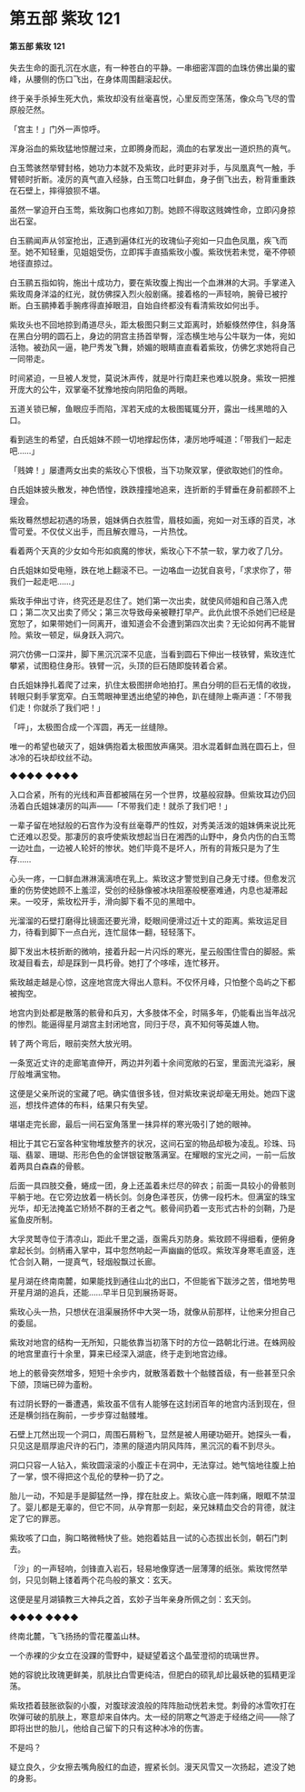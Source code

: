 # 第五部 紫玫 121

#### 第五部 紫玫 121

失去生命的面孔沉在水底，有一种苍白的平静。一串细密浑圆的血珠仿佛出巢的蜜峰，从腰侧的伤口飞出，在身体周围翻滚起伏。

终于亲手杀掉生死大仇，紫玫却没有丝毫喜悦，心里反而空荡荡，像众鸟飞尽的雪原般茫然。

「宫主！」门外一声惊呼。

浑身浴血的紫玫猛地惊醒过来，立即腾身而起，滴血的右掌发出一道炽热的真气。

白玉莺骇然举臂封格，她功力本就不及紫玫，此时更非对手，与凤凰真气一触，手臂顿时折断。凌厉的真气直入经脉，白玉莺口吐鲜血，身子倒飞出去，粉背重重跌在石壁上，摔得狼狈不堪。

虽然一掌迫开白玉莺，紫玫胸口也疼如刀割。她顾不得取这贱婢性命，立即闪身掠出石室。

白玉鹂闻声从邻室抢出，正遇到遍体红光的玫瑰仙子宛如一只血色凤凰，疾飞而至。她不知轻重，见姐姐受伤，立即挥手直插紫玫小腹。紫玫恍若未觉，毫不停顿地径直掠过。

白玉鹂五指如钩，施出十成功力，要在紫玫腹上掏出一个血淋淋的大洞。手掌递入紫玫周身洋溢的红光，就仿佛探入烈火般剧痛。接着格的一声轻响，腕骨已被拧断。白玉鹂捧着手腕疼得直掉眼泪，自始自终都没有看清紫玫如何出手。

紫玫头也不回地掠到甬道尽头，距太极图只剩三丈距离时，娇躯倏然停住，斜身落在黑白分明的圆石上，身边的阴宫主扬首举臀，淫态横生地与公牛联为一体，宛如活物。被劲风一逼，艳尸秀发飞舞，娇媚的眼睛直直看着紫玫，仿佛乞求她将自己一同带走。

时间紧迫，一旦被人发觉，莫说沐声传，就是叶行南赶来也难以脱身。紫玫一把推开庞大的公牛，双掌毫不犹豫地按向阴阳鱼的两眼。

五道关锁已解，鱼眼应手而陷，浑若天成的太极图辄辄分开，露出一线黑暗的入口。

看到逃生的希望，白氏姐妹不顾一切地撑起伤体，凄厉地呼喊道：「带我们一起走吧……」

「贱婢！」屡遭两女出卖的紫玫心下恨极，当下功聚双掌，便欲取她们的性命。

白氏姐妹披头散发，神色恓惶，跌跌撞撞地追来，连折断的手臂垂在身前都顾不上理会。

紫玫蓦然想起初遇的场景，姐妹俩白衣胜雪，眉枝如画，宛如一对玉琢的百灵，冰雪可爱。不仅仗义出手，而且解衣赠马，一片热忱。

看着两个天真的少女如今形如疯魔的惨状，紫玫心下不禁一软，掌力收了几分。

白氏姐妹如受电殛，跌在地上翻滚不已。一边咯血一边犹自哀号，「求求你了，带我们一起走吧……」

紫玫手伸出寸许，终究还是忍住了。她们第一次出卖，就使风师姐和自己落入虎口；第二次又出卖了师父；第三次导致母亲被鞭打早产。此仇此恨不杀她们已经是宽恕了，如果带她们一同离开，谁知道会不会遭到第四次出卖？无论如何再不能冒险。紫玫一顿足，纵身跃入洞穴。

洞穴仿佛一口深井，脚下黑沉沉深不见底，当看到圆石下伸出一枝铁臂，紫玫连忙攀紧，试图稳住身形。铁臂一沉，头顶的巨石随即旋转着合紧。

白氏姐妹挣扎着爬了过来，扒住太极图拼命地拍打。黑白分明的巨石无情的收拢，转眼只剩手掌宽窄。白玉莺眼神里透出绝望的神色，趴在缝隙上嘶声道：「不带我们走！你就杀了我们吧！」

「呯」，太极图合成一个浑圆，再无一丝缝隙。

唯一的希望也破灭了，姐妹俩抱着太极图放声痛哭。泪水混着鲜血溅在圆石上，但冰冷的石块却纹丝不动。

◆◆◆◆ ◆◆◆◆

入口合紧，所有的光线和声音都被隔在另一个世界，坟墓般寂静。但紫玫耳边仍回汤着白氏姐妹凄厉的叫声——「不带我们走！就杀了我们吧！」

一辈子留在地狱般的石宫作为没有丝毫尊严的性奴，对秀美活泼的姐妹俩来说比死亡还难以忍受。那凄厉的哀呼使紫玫想起当日在湘西的山野中，身负内伤的白玉莺一边吐血，一边被人轮奸的惨状。她们毕竟不是坏人，所有的背叛只是为了生存……

心头一疼，一口鲜血淋淋漓漓喷在乳上。紫玫这才警觉到自己身无寸缕。但愈发沉重的伤势使她顾不上羞涩，受创的经脉像被冰块阻塞般梗塞难通，内息也凝滞起来。一咬牙，紫玫松开手，滑向脚下看不见的黑暗中。

光溜溜的石壁打磨得比镜面还要光滑，眨眼间便滑过近十丈的距离。紫玫运足目力，待看到脚下一点白光，连忙屈体一翻，轻轻落下。

脚下发出木枝折断的微响，接着升起一片闪烁的寒光，星云般围住雪白的脚胫。紫玫凝目看去，却是踩到一具朽骨。她打了个哆嗦，连忙移开。

紫玫越走越是心惊，这座地宫庞大得出人意料。不仅怀月峰，只怕整个岛屿之下都被掏空。

地宫内到处都是散落的骸骨和兵刃，大多肢体不全，时隔多年，仍能看出当年战况的惨烈。能逼得星月湖宫主封闭地宫，同归于尽，真不知何等英雄人物。

转了两个弯后，眼前突然大放光明。

一条宽近丈许的走廊笔直伸开，两边并列着十余间宽敞的石室，里面流光溢彩，展厅般堆满宝物。

这便是父亲所说的宝藏了吧。确实值很多钱，但对紫玫来说却毫无用处。她四下逡巡，想找件遮体的布料，结果只有失望。

堪堪走完长廊，最后一间石室角落里一抹异样的寒光吸引了她的眼神。

相比于其它石室各种宝物堆放整齐的状况，这间石室的物品却极为凌乱。珍珠、玛瑙、翡翠、珊瑚、形形色色的金饼银锭散落满室。在耀眼的宝光之间，一前一后放着两具白森森的骨骸。

后面一具四肢交叠，蜷成一团，身上还盖着未烂尽的碎衣；前面一具较小的骨骸则平躺于地。在它旁边放着一柄长剑。剑身色泽苍灰，仿佛一段朽木。但满室的珠宝光华，却无法掩盖它矫矫不群的王者之气。骸骨间扔着一支形式古朴的剑鞘，乃是鲨鱼皮所制。

大孚灵鹫寺位于清凉山，距此千里之遥，亟需兵刃防身。紫玫顾不得细看，便俯身拿起长剑。剑柄甫入掌中，耳中忽然响起一声幽幽的低叹。紫玫浑身寒毛直竖，连忙合剑入鞘，一提真气，轻烟般飘过长廊。

星月湖在终南南麓，如果能找到通往山北的出口，不但能省下跋涉之苦，借地势甩开星月湖的追兵，还能……早半日见到展扬哥哥。

紫玫心头一热，只想伏在沮渠展扬怀中大哭一场，就像从前那样，让他来分担自己的委屈。

紫玫对地宫的结构一无所知，只能依靠当初落下时的方位一路朝北行进。在蛛网般的地宫里直行十余里，算来已经深入湖底，终于走到地宫边缘。

地上的骸骨突然增多，短短十余步内，就散落着数十个骷髅首级，有一些甚至只余下颌，顶端已碎为齑粉。

有过阴长野的一番遭遇，紫玫虽不信有人能够在这封闭百年的地宫内活到现在，但还是横剑挡在胸前，一步步穿过骷髅堆。

石壁上兀然出现一个洞口，周围石屑粉飞，显然是被人用硬功砸开。她探头一看，只见这是扇厚逾尺许的石门，漆黑的隧道内阴风阵阵，黑沉沉的看不到尽头。

洞口只容一人钻入，紫玫圆滚滚的小腹正卡在洞中，无法穿过。她气恼地往腹上拍了一掌，恨不得把这个乱伦的孽种一扔了之。

胎儿一动，不知是手是脚猛然一挣，撑在肚皮上。紫玫心底一阵刺痛，眼眶不禁湿了。婴儿都是无辜的，但它不同，从孕育那一刻起，亲兄妹精血交合的背德，就注定了它的罪恶。

紫玫咳了口血，胸口略微畅快了些。她抱着姑且一试的心态拔出长剑，朝石门刺去。

「沙」的一声轻响，剑锋直入岩石，轻易地像穿透一层薄薄的纸张。紫玫愕然举剑，只见剑鞘上镂着两个花鸟般的篆文：玄天。

这便是星月湖镇教三大神兵之首，玄妙子当年亲身所佩之剑：玄天剑。

◆◆◆◆ ◆◆◆◆

终南北麓，飞飞扬扬的雪花覆盖山林。

一个赤裸的少女立在没踝的雪野中，疑疑望着这个晶莹澄彻的琉璃世界。

她的容貌比玫瑰更鲜美，肌肤比白雪更纯洁，但肥白的硕乳却比最妖艳的狐精更淫荡。

紫玫捂着鼓胀欲裂的小腹，对腹球波浪般的阵阵胎动恍若未觉。刺骨的冰雪吹打在吹弹可破的肌肤上，寒意却来自体内。太一经的阴寒之气游走于经络之间——除了即将出世的胎儿，他给自己留下的只有这种冰冷的伤害。

不是吗？

疑立良久，少女擦去嘴角殷红的血迹，握紧长剑。漫天风雪又一次扬起，遮没了她的身影。

